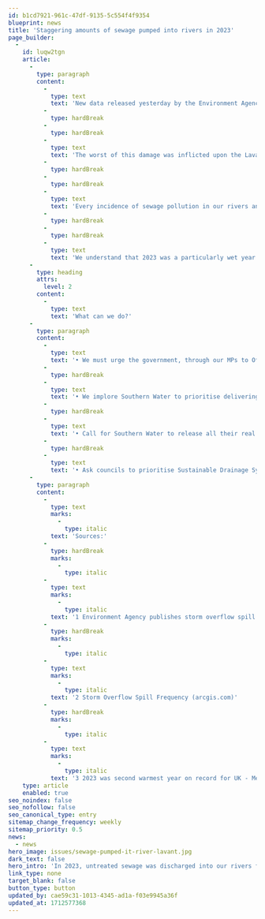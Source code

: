 ```yaml
---
id: b1cd7921-961c-47df-9135-5c554f4f9354
blueprint: news
title: 'Staggering amounts of sewage pumped into rivers in 2023'
page_builder:
  -
    id: luqw2tgn
    article:
      -
        type: paragraph
        content:
          -
            type: text
            text: 'New data released yesterday by the Environment Agency revealed that in 2023 untreated sewage discharged into the rivers in our catchment for a total of 57854 hours. There are 8760 hours in one year.'
          -
            type: hardBreak
          -
            type: hardBreak
          -
            type: text
            text: 'The worst of this damage was inflicted upon the Lavant, a rare and precious chalk stream, which was shown to have the worst polluting storm overflow in England in 2023. The Lavant Wastewater Treatment works storm overflow discharged sewage 286 times for a total of 6542 hours.'
          -
            type: hardBreak
          -
            type: hardBreak
          -
            type: text
            text: 'Every incidence of sewage pollution in our rivers and streams is unacceptable. When it occurs in a relatively small stream with a modest flow of water the impact can be most significant. Add to this that the Lavant is one of less than 300 precious chalk streams on Earth, and the tragedy is even more stark.'
          -
            type: hardBreak
          -
            type: hardBreak
          -
            type: text
            text: 'We understand that 2023 was a particularly wet year – the sixth wettest on record as shown in Met Office data. However climate change investigations and modelling have predicted wetter weather for decades now, and investments should have been made to be ready for this.'
      -
        type: heading
        attrs:
          level: 2
        content:
          -
            type: text
            text: 'What can we do?'
      -
        type: paragraph
        content:
          -
            type: text
            text: '• We must urge the government, through our MPs to Ofwat and Defra, to approve water companies plans to reduce storm overflows.'
          -
            type: hardBreak
          -
            type: text
            text: '• We implore Southern Water to prioritise delivering their promised investments to upgrade their failing infrastructure and to urgently bring forward planned remediation works.'
          -
            type: hardBreak
          -
            type: text
            text: '• Call for Southern Water to release all their real time storm overflow monitoring data (including rivers) to the public as soon as possible, so everyone can make an informed decision before using our rivers for recreation.'
          -
            type: hardBreak
          -
            type: text
            text: '• Ask councils to prioritise Sustainable Drainage Systems, including retrofitting them into streets, and for homeowners to fit water butts, create rain gardens and planters to catch the rain where it falls and slow the flow, keeping excess water out of our sewer system.'
      -
        type: paragraph
        content:
          -
            type: text
            marks:
              -
                type: italic
            text: 'Sources:'
          -
            type: hardBreak
            marks:
              -
                type: italic
          -
            type: text
            marks:
              -
                type: italic
            text: '1 Environment Agency publishes storm overflow spill data for 2023 - GOV.UK (www.gov.uk)'
          -
            type: hardBreak
            marks:
              -
                type: italic
          -
            type: text
            marks:
              -
                type: italic
            text: '2 Storm Overflow Spill Frequency (arcgis.com)'
          -
            type: hardBreak
            marks:
              -
                type: italic
          -
            type: text
            marks:
              -
                type: italic
            text: '3 2023 was second warmest year on record for UK - Met Office'
    type: article
    enabled: true
seo_noindex: false
seo_nofollow: false
seo_canonical_type: entry
sitemap_change_frequency: weekly
sitemap_priority: 0.5
news:
  - news
hero_image: issues/sewage-pumped-it-river-lavant.jpg
dark_text: false
hero_intro: 'In 2023, untreated sewage was discharged into our rivers for a total of 57854 hours. There are 8760 hours in one year...'
link_type: none
target_blank: false
button_type: button
updated_by: cae59c31-1013-4345-ad1a-f03e9945a36f
updated_at: 1712577368
---
```

